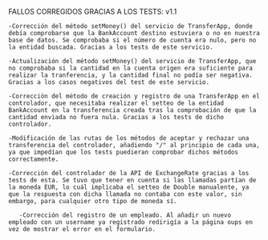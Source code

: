 FALLOS CORREGIDOS GRACIAS A LOS TESTS: v1.1

	-Corrección del método setMoney() del servicio de TransferApp, donde debía comprobarse que la BankAccount destino estuviera o no en nuestra base de datos. Se comprobaba si el número de cuenta era nulo, pero no la entidad buscada. Gracias a los tests de este servicio.
	
	-Actualización del método setMoney() del servicio de TransferApp, que no comprobaba si la cantidad en la cuenta origen era suficiente para realizar la tranferencia, y la cantidad final no podía ser negativa. Gracias a los casos negativos del test de este servicio.
	
	-Corrección del método de creación y registro de una TransferApp en el controlador, que necesitaba realizar el setteo de la entidad BankAccount en la transferencia creada tras la comprobación de que la cantidad enviada no fuera nula. Gracias a los tests de dicho controlador.
	
	-Modificación de las rutas de los métodos de aceptar y rechazar una transferencia del controlador, añadiendo "/" al principio de cada una, ya que impedían que los tests puedieran comprobar dichos métodos correctamente.
	
	-Corrección del controlador de la API de ExchangeRate gracias a los tests de esta. Se tuvo que tener en cuenta si las llamadas partían de la moneda EUR, lo cuál implicaba el setteo de Double manualente, ya que la respuesta con dicha llamada no contaba con este valor, sin embargo, para cualquier otro tipo de moneda sí.
        
       -Corrección del registro de un empleado. Al añadir un nuevo empleado con un username ya registrado redirigía a la página oups en vez de mostrar el error en el formulario.
